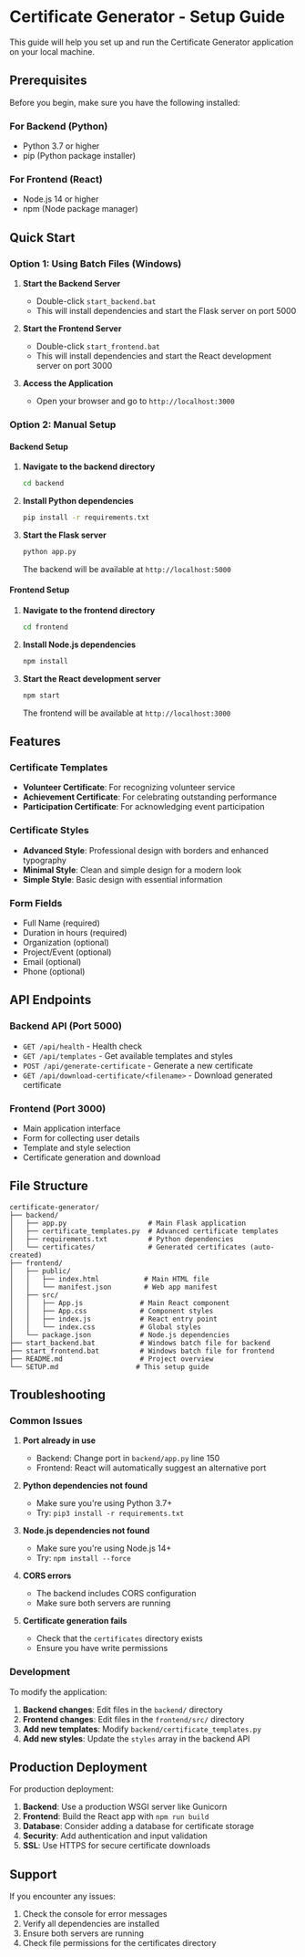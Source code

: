 # Certificate Generator - Setup Guide

This guide will help you set up and run the Certificate Generator application on your local machine.

## Prerequisites

Before you begin, make sure you have the following installed:

### For Backend (Python)
- Python 3.7 or higher
- pip (Python package installer)

### For Frontend (React)
- Node.js 14 or higher
- npm (Node package manager)

## Quick Start

### Option 1: Using Batch Files (Windows)

1. **Start the Backend Server**
   - Double-click `start_backend.bat`
   - This will install dependencies and start the Flask server on port 5000

2. **Start the Frontend Server**
   - Double-click `start_frontend.bat`
   - This will install dependencies and start the React development server on port 3000

3. **Access the Application**
   - Open your browser and go to `http://localhost:3000`

### Option 2: Manual Setup

#### Backend Setup

1. **Navigate to the backend directory**
   ```bash
   cd backend
   ```

2. **Install Python dependencies**
   ```bash
   pip install -r requirements.txt
   ```

3. **Start the Flask server**
   ```bash
   python app.py
   ```

   The backend will be available at `http://localhost:5000`

#### Frontend Setup

1. **Navigate to the frontend directory**
   ```bash
   cd frontend
   ```

2. **Install Node.js dependencies**
   ```bash
   npm install
   ```

3. **Start the React development server**
   ```bash
   npm start
   ```

   The frontend will be available at `http://localhost:3000`

## Features

### Certificate Templates
- **Volunteer Certificate**: For recognizing volunteer service
- **Achievement Certificate**: For celebrating outstanding performance
- **Participation Certificate**: For acknowledging event participation

### Certificate Styles
- **Advanced Style**: Professional design with borders and enhanced typography
- **Minimal Style**: Clean and simple design for a modern look
- **Simple Style**: Basic design with essential information

### Form Fields
- Full Name (required)
- Duration in hours (required)
- Organization (optional)
- Project/Event (optional)
- Email (optional)
- Phone (optional)

## API Endpoints

### Backend API (Port 5000)

- `GET /api/health` - Health check
- `GET /api/templates` - Get available templates and styles
- `POST /api/generate-certificate` - Generate a new certificate
- `GET /api/download-certificate/<filename>` - Download generated certificate

### Frontend (Port 3000)

- Main application interface
- Form for collecting user details
- Template and style selection
- Certificate generation and download

## File Structure

```
certificate-generator/
├── backend/
│   ├── app.py                    # Main Flask application
│   ├── certificate_templates.py  # Advanced certificate templates
│   ├── requirements.txt          # Python dependencies
│   └── certificates/             # Generated certificates (auto-created)
├── frontend/
│   ├── public/
│   │   ├── index.html           # Main HTML file
│   │   └── manifest.json        # Web app manifest
│   ├── src/
│   │   ├── App.js              # Main React component
│   │   ├── App.css             # Component styles
│   │   ├── index.js            # React entry point
│   │   └── index.css           # Global styles
│   └── package.json            # Node.js dependencies
├── start_backend.bat           # Windows batch file for backend
├── start_frontend.bat          # Windows batch file for frontend
├── README.md                   # Project overview
└── SETUP.md                   # This setup guide
```

## Troubleshooting

### Common Issues

1. **Port already in use**
   - Backend: Change port in `backend/app.py` line 150
   - Frontend: React will automatically suggest an alternative port

2. **Python dependencies not found**
   - Make sure you're using Python 3.7+
   - Try: `pip3 install -r requirements.txt`

3. **Node.js dependencies not found**
   - Make sure you're using Node.js 14+
   - Try: `npm install --force`

4. **CORS errors**
   - The backend includes CORS configuration
   - Make sure both servers are running

5. **Certificate generation fails**
   - Check that the `certificates` directory exists
   - Ensure you have write permissions

### Development

To modify the application:

1. **Backend changes**: Edit files in the `backend/` directory
2. **Frontend changes**: Edit files in the `frontend/src/` directory
3. **Add new templates**: Modify `backend/certificate_templates.py`
4. **Add new styles**: Update the `styles` array in the backend API

## Production Deployment

For production deployment:

1. **Backend**: Use a production WSGI server like Gunicorn
2. **Frontend**: Build the React app with `npm run build`
3. **Database**: Consider adding a database for certificate storage
4. **Security**: Add authentication and input validation
5. **SSL**: Use HTTPS for secure certificate downloads

## Support

If you encounter any issues:

1. Check the console for error messages
2. Verify all dependencies are installed
3. Ensure both servers are running
4. Check file permissions for the certificates directory 